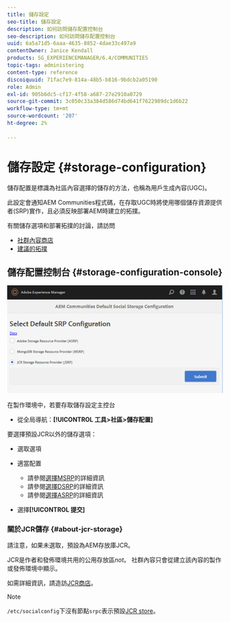 ```yaml
---
title: 儲存設定
seo-title: 儲存設定
description: 如何訪問儲存配置控制台
seo-description: 如何訪問儲存配置控制台
uuid: 6a5a71d5-6aaa-4635-8852-4dae33c497a9
contentOwner: Janice Kendall
products: SG_EXPERIENCEMANAGER/6.4/COMMUNITIES
topic-tags: administering
content-type: reference
discoiquuid: 71fac7e9-814a-48b5-b816-9bdcb2a05190
role: Admin
exl-id: 905b6dc5-cf17-4f58-a687-27e2910a0729
source-git-commit: 3c050c33a384d586d74bd641f7622989dc1d6b22
workflow-type: tm+mt
source-wordcount: '207'
ht-degree: 2%

---
```


# 儲存設定 {#storage-configuration}

儲存配置是標識為社區內容選擇的儲存的方法，也稱為用戶生成內容(UGC)。

此設定會通知AEM Communities程式碼，在存取UGC時將使用哪個儲存資源提供者(SRP)實作，且必須反映部署AEM時建立的拓撲。

有關儲存選項和部署拓撲的討論，請訪問

* [社群內容商店](working-with-srp.md)
* [建議的拓撲](topologies.md)

## 儲存配置控制台 {#storage-configuration-console}

![chlimage_1-188](assets/chlimage_1-188.png)

在製作環境中，若要存取儲存設定主控台

* 從全局導航：**[!UICONTROL 工具>社區>儲存配置]**

要選擇預設JCR以外的儲存選項：

* 選取選項
* 適當配置

   * 請參閱[選擇MSRP](msrp.md#select-msrp)的詳細資訊
   * 請參閱[選擇DSRP](dsrp.md#select-dsrp)的詳細資訊
   * 請參閱[選擇ASRP](asrp.md#select-asrp)的詳細資訊

* 選擇&#x200B;**[!UICONTROL 提交]**

### 關於JCR儲存 {#about-jcr-storage}

請注意，如果未選取，預設為AEM存放庫JCR。

JCR是作者和發佈環境共用的公用存放區&#x200B;*not*。 社群內容只會從建立該內容的製作或發佈環境中顯示。

如需詳細資訊，請造訪[JCR商店](jsrp.md)。

>[!NOTE]
>
>`/etc/socialconfig`下沒有節點`srpc`表示預設[JCR store](jsrp.md)。
